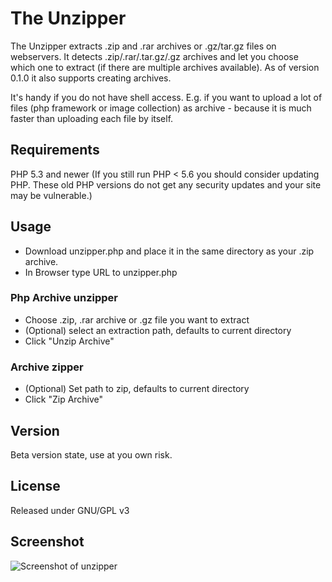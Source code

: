 # The Unzipper

The Unzipper extracts .zip and .rar archives or .gz/tar.gz files on webservers. It detects .zip/.rar/.tar.gz/.gz archives and let you choose which one to extract (if there are multiple archives available).
As of version 0.1.0 it also supports creating archives.

It's handy if you do not have shell access. E.g. if you want to upload a lot of files (php framework or image collection) as archive - because it is much faster than uploading each file by itself.


## Requirements    
PHP 5.3 and newer
(If you still run PHP < 5.6 you should consider updating PHP. These old PHP versions do not get any security updates and your site may be vulnerable.)


## Usage
* Download unzipper.php and place it in the same directory as your .zip archive.
* In Browser type URL to unzipper.php

### Php Archive unzipper
* Choose .zip, .rar archive or .gz file you want to extract
* (Optional) select an extraction path, defaults to current directory
* Click "Unzip Archive"

### Archive zipper
* (Optional) Set path to zip, defaults to current directory
* Click "Zip Archive"

## Version
Beta version state, use at you own risk.


## License
Released under GNU/GPL v3


## Screenshot   
![Screenshot of unzipper](https://cloud.githubusercontent.com/assets/1136761/17080297/1bccbd60-512a-11e6-89cb-c6c112270154.png)

 
